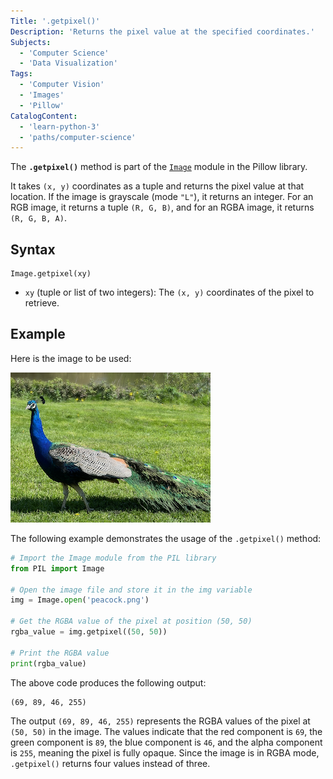 ```yaml
---
Title: '.getpixel()'
Description: 'Returns the pixel value at the specified coordinates.'
Subjects:
  - 'Computer Science'
  - 'Data Visualization'
Tags:
  - 'Computer Vision'
  - 'Images'
  - 'Pillow'
CatalogContent:
  - 'learn-python-3'
  - 'paths/computer-science'
---
```


The **`.getpixel()`** method is part of the [`Image`](https://www.codecademy.com/resources/docs/pillow/image) module in the Pillow library.

It takes `(x, y)` coordinates as a tuple and returns the pixel value at that location. If the image is grayscale (mode `"L"`), it returns an integer. For an RGB image, it returns a tuple `(R, G, B)`, and for an RGBA image, it returns `(R, G, B, A)`.

## Syntax

```pseudo
Image.getpixel(xy)
```

- `xy` (tuple or list of two integers): The `(x, y)` coordinates of the pixel to retrieve.

## Example

Here is the image to be used:

![Image of a Peacock](https://raw.githubusercontent.com/Codecademy/docs/main/media/pillow-getpixel-peacock.png)

The following example demonstrates the usage of the `.getpixel()` method:

```py
# Import the Image module from the PIL library
from PIL import Image

# Open the image file and store it in the img variable
img = Image.open('peacock.png')

# Get the RGBA value of the pixel at position (50, 50)
rgba_value = img.getpixel((50, 50))

# Print the RGBA value
print(rgba_value)
```

The above code produces the following output:

```shell
(69, 89, 46, 255)
```

The output `(69, 89, 46, 255)` represents the RGBA values of the pixel at `(50, 50)` in the image. The values indicate that the red component is `69`, the green component is `89`, the blue component is `46`, and the alpha component is `255`, meaning the pixel is fully opaque. Since the image is in RGBA mode, `.getpixel()` returns four values instead of three.
